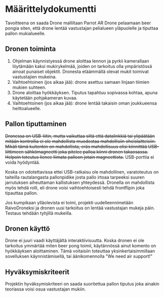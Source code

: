 # Määrittelydokumentti

Tavoitteena on saada Drone malliltaan Parrot AR Drone pelaamaan beer pongia siten, että drone lentää vastustajan pelialueen yläpuolelle ja tiputtaa pallon mukialueelle.

## Dronen toiminta

1. Ohjelman käynnistyessä drone aloittaa lennon ja pyrkii kamerallaan löytämään kaksi mukirykelmää, joiden on tarkoitus olla ympäristössä ainoat punaiset objektit. Dronesta etäämmällä olevat mukit toimivat vastustajien mukeina.
2. Vaihtoehtoinen (jos aikaa jää): drone asettuu samaan linjaan tiimien mukien suhteen.
3. Drone aloittaa hyökkäyksen. Tiputus tapahtuu sopivassa kohtaa, apuna käytetään pohjakameran kuvaa.
4. Vaihtoehtoinen (jos aikaa jää): drone lentää takaisin oman joukkueensa heittoalueelle.

## Pallon tiputtaminen

~~Dronessa on USB-liitin, mutta vaikuttaa siltä että datalinkkiä tai ylipäätään mitään kontrollia ei ole mahdollista muodostaa mahdollisiin oheislaitteisiin. Mikäli tämä kuitenkin on mahdollista, eräs mahdollisuus olisi kiinnittää USB-liittimeen sähkömagneetti joka pitelee palloa kiinni dronen takaosassa. Helpoin toteutus lienee liimata palloon jotain magneettista.~~ USB-porttia ei voida hyödyntää.

Koska on odotettavissa ettei USB-ratkaisu ole mahdollinen, varatoteutus on taiteilla rautalangasta pallonpidike josta pallo irtoaa tarpeeksi suuren jarrutuksen aiheuttaman kallistuksen yhteydessä. Dronella on mahdollista myös tehdä rolli, eli drone voisi vaihtoehtoisesti tehdä frontflipin joka tipauttaa pallon.

Jos kumpikaan ylläolevista ei toimi, projekti uudelleennimetään RaivoDroneksi ja dronen uusi tarkoitus on lentää vastustajan mukeja päin. Testaus tehdään tyhjillä mukeilla.

## Dronen käyttö

Drone ei juuri vaadi käyttäjältä interaktiivisuutta. Koska dronen ei ole tarkoitus ymmärtää miten beer pong toimii, käytännössä ainut komento on hyökkäyksen aloittaminen. Tämä voitaisiin toteuttaa yksinkertaisimmillaan sovelluksen käynnistämisellä, tai äänikomennolla "We need air support!"

## Hyväksymiskriteerit

Projektin hyväksymiskriteeri on saada suoritettua pallon tiputus joka ainakin teoriassa voisi osua vastustajan mukiin.
